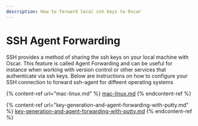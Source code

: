```yaml
---
description: How to forward local ssh keys to Oscar
---
```


# SSH Agent Forwarding

SSH provides a method of sharing the ssh keys on your local machine with Oscar. This feature is called Agent Forwarding and can be useful for instance when working with version control or other services that authenticate via ssh keys. Below are instructions on how to configure your SSH connection to forward ssh-agent for diffeent operating systems

{% content-ref url="mac-linux.md" %}
[mac-linux.md](mac-linux.md)
{% endcontent-ref %}

{% content-ref url="key-generation-and-agent-forwarding-with-putty.md" %}
[key-generation-and-agent-forwarding-with-putty.md](key-generation-and-agent-forwarding-with-putty.md)
{% endcontent-ref %}

##
